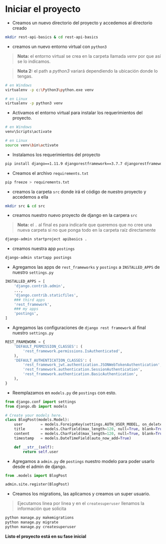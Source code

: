 # Iniciar el proyecto

- Creamos un nuevo directorio del proyecto y accedemos al directorio creado

```sh
mkdir rest-api-basics & cd rest-api-basics
```

- creamos un nuevo entorno virtual con `python3` 

> **Nota:**  el entorno virtual se crea en la carpeta llamada *venv* por que así se lo indicamos.

> **Nota 2:**  el path a *python3* variará dependiendo la ubicación donde lo tengas.

```sh
# en Windows
virtualenv -p c:\Python3\python.exe venv

# en Linux
virtualenv -p python3 venv
```

- Activamos el entorno virtual para instalar los requerimientos del proyecto.

```sh
# en Windows
venv\Scripts\activate

# en Linux
source venv\bin\activate
```

- Instalamos los requerimientos del proyecto

```sh
pip install django==1.11.9 djangorestframework==3.7.7 djangorestframework-jwt==1.11.0
```

- Creamos el archivo `requirements.txt`

```sh
pip freeze > requirements.txt
```

- creamos la carpeta `src` donde irá el código de nuestro proyecto y accedemos a ella

```sh
mkdir src & cd src
```

- creamos nuestro nuevo proyecto de django en la carpera `src`
> **Nota:** el `.` al final es para indicarle que queremos que no cree una nueva carpeta si no que ponga todo en la carpeta raíz directamente

```sh
django-admin startproject apibasics .
```

- creamos nuestra app `postings`

```sh
django-admin startapp postings
```

- Agregamos las apps de `rest_frameworks` y `postings` a `INSTALLED_APPS` de nuestro `settings.py`

```python
INSTALLED_APPS = [
    'django.contrib.admin',
    ...,
    'django.contrib.staticfiles',
    ### third apps
    'rest_framework',
    ### my apps
    'postings',
]
```

- Agregamos las configuraciones de `django rest framework` al final nuestro `settings.py`

```python
REST_FRAMEWORK = {
    'DEFAULT_PERMISSION_CLASSES': (
        'rest_framework.permissions.IsAuthenticated',
    ),
    'DEFAULT_AUTHENTICATION_CLASSES': (
        'rest_framework_jwt.authentication.JSONWebTokenAuthentication',
        'rest_framework.authentication.SessionAuthentication',
        'rest_framework.authentication.BasicAuthentication',
    ),
}
```

- Reemplazamos en `models.py` de `postings` con esto.

```python
from django.conf import settings
from django.db import models

# Create your models here.
class BlogPost(models.Model):
    user        = models.ForeignKey(settings.AUTH_USER_MODEL, on_delete=models.CASCADE)
    title       = models.CharField(max_length=120, null=True, blank=True)
    content     = models.CharField(max_length=120, null=True, blank=True)
    timestamp   = models.DateTimeField(auto_now_add=True)

    def __str__(self):
        return self.user
```

- Agregamos a `admin.py` de `postings` nuestro modelo para poder usarlo desde el admin de django.

```python
from .models import BlogPost

admin.site.register(BlogPost)
```

- Creamos los migrations, las aplicamos y creamos un super usuario.
> Ejecutamos linea por linea y en el `createsuperuser` llenamos la información que solicita

```sh
python manage.py makemigrations
python manage.py migrate
python manage.py createsuperuser
```

**Listo el proyecto está en su fase inicial**
